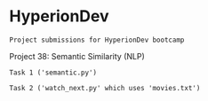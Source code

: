 # HyperionDev
	Project submissions for HyperionDev bootcamp

Project 38: Semantic Similarity (NLP)

	Task 1 ('semantic.py')

	Task 2 ('watch_next.py' which uses 'movies.txt')
